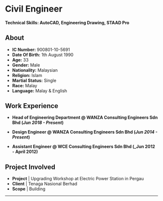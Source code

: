 # Civil Engineer

#### Technical Skills: AutoCAD, Engineering Drawing, STAAD Pro 

## About
- **IC Number:** 900801-10-5691								       		
- **Date Of Birth:** 1th August 1990	
- **Age:** 33			
- **Gender:** Male
- **Nationality:** Malaysian
- **Religion:** Islam
- **Martial Status:** Single
- **Race:** Malay
- **Language:** Malay & English							       		

## Work Experience
- **Head of Engineering Department @ WANZA Consulting Engineers Sdn Bhd (_Jun 2018 - Present_)**

- **Design Engineer @ WANZA Consulting Engineers Sdn Bhd (_Jun 2014 - Present_)**

- **Assistant Engineer @ WCE Consulting Engineers Sdn Bhd (_Jun 2012 - April 2012)**

## Project Involved
- **Project** | Upgrading Workshop at Electric Power Station in Pergau						       		
- **Client** | Tenaga Nasional Berhad 			        		
- **Scope** | Building

* * *


